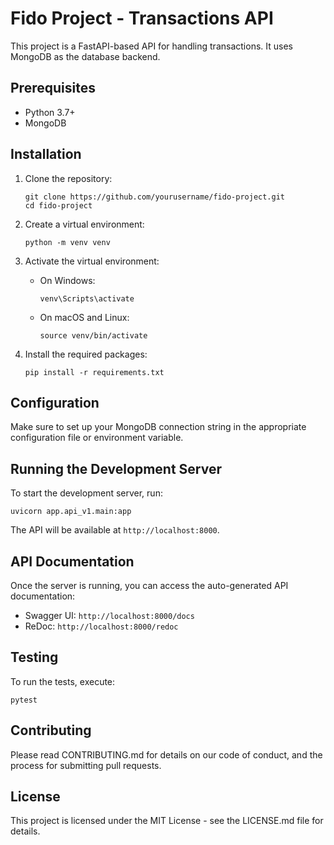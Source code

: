 # Fido Project - Transactions API

This project is a FastAPI-based API for handling transactions. It uses MongoDB as the database backend.

## Prerequisites

- Python 3.7+
- MongoDB

## Installation

1. Clone the repository:
   ```
   git clone https://github.com/yourusername/fido-project.git
   cd fido-project
   ```

2. Create a virtual environment:
   ```
   python -m venv venv
   ```

3. Activate the virtual environment:
   - On Windows:
     ```
     venv\Scripts\activate
     ```
   - On macOS and Linux:
     ```
     source venv/bin/activate
     ```

4. Install the required packages:
   ```
   pip install -r requirements.txt
   ```

## Configuration

Make sure to set up your MongoDB connection string in the appropriate configuration file or environment variable.

## Running the Development Server

To start the development server, run:

```
uvicorn app.api_v1.main:app
```

The API will be available at `http://localhost:8000`.

## API Documentation

Once the server is running, you can access the auto-generated API documentation:

- Swagger UI: `http://localhost:8000/docs`
- ReDoc: `http://localhost:8000/redoc`

## Testing

To run the tests, execute:

```
pytest
```

## Contributing

Please read CONTRIBUTING.md for details on our code of conduct, and the process for submitting pull requests.

## License

This project is licensed under the MIT License - see the LICENSE.md file for details.